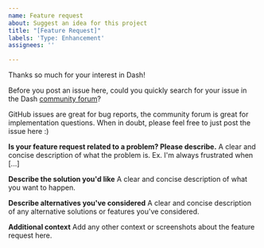 ```yaml
---
name: Feature request
about: Suggest an idea for this project
title: "[Feature Request]"
labels: 'Type: Enhancement'
assignees: ''

---
```


Thanks so much for your interest in Dash! 

Before you post an issue here, could you quickly search for your issue in the Dash [community forum](https://community.plot.ly/c/dash)? 

GitHub issues are great for bug reports, the community forum is great for
implementation questions. When in doubt, please feel free to just post the
issue here :)

**Is your feature request related to a problem? Please describe.**
A clear and concise description of what the problem is. Ex. I'm always frustrated when [...]

**Describe the solution you'd like**
A clear and concise description of what you want to happen.

**Describe alternatives you've considered**
A clear and concise description of any alternative solutions or features you've considered.

**Additional context**
Add any other context or screenshots about the feature request here.
